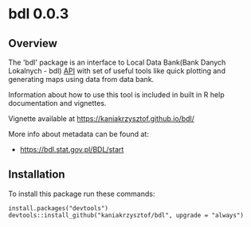 # bdl 0.0.3

## Overview
The 'bdl' package is an interface to Local Data Bank(Bank Danych Lokalnych - bdl) 
[API](https://bdl.stat.gov.pl/BDL) with set of useful tools like quick plotting 
and generating maps using data from data bank. 

Information about how to use this tool is included in built in R help documentation
and vignettes.

Vignette available at https://kaniakrzysztof.github.io/bdl/

More info about metadata can be found at:
* https://bdl.stat.gov.pl/BDL/start

## Installation
To install this package run these commands:

```
install.packages("devtools")
devtools::install_github("kaniakrzysztof/bdl", upgrade = "always")
```
